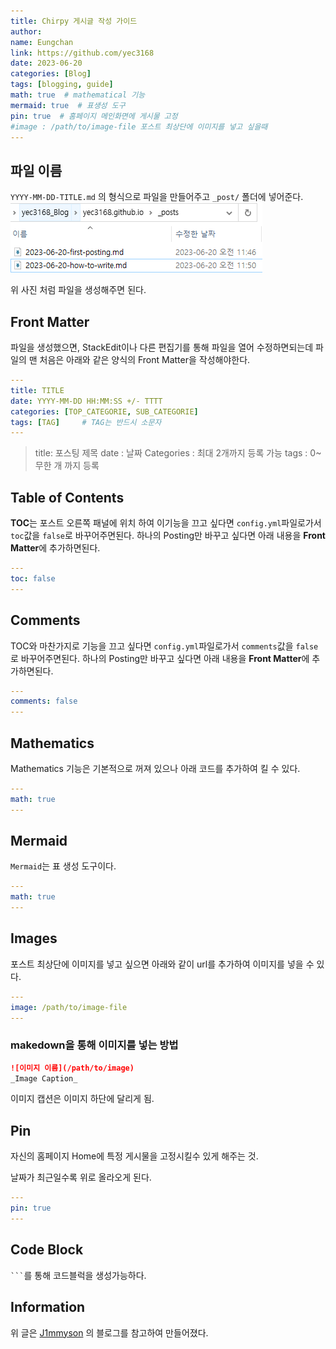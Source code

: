 ```yaml
---
title: Chirpy 게시글 작성 가이드
author:
name: Eungchan
link: https://github.com/yec3168
date: 2023-06-20
categories: [Blog]
tags: [blogging, guide]
math: true  # mathematical 기능
mermaid: true  # 표생성 도구
pin: true  # 홈페이지 메인화면에 게시물 고정
#image : /path/to/image-file 포스트 최상단에 이미지를 넣고 싶을때
---
```



## 파일 이름
`YYYY-MM-DD-TITLE.md` 의 형식으로 파일을 만들어주고 `_post/` 폴더에 넣어준다.
![mdfile](../assets/img/mdfile.png)

위 사진 처럼 파일을 생성해주면 된다.

## Front Matter
파일을 생성했으면, StackEdit이나 다른 편집기를 통해 파일을 열어 수정하면되는데 파일의 맨 처음은 아래와 같은 양식의 Front Matter을 작성해야한다.
```yaml
---
title: TITLE
date: YYYY-MM-DD HH:MM:SS +/- TTTT
categories: [TOP_CATEGORIE, SUB_CATEGORIE]
tags: [TAG]		# TAG는 반드시 소문자
---
```
> title: 포스팅 제목
> date : 날짜
> Categories : 최대 2개까지 등록 가능
> tags : 0~무한 개 까지 등록

## Table of Contents
**TOC**는 포스트 오른쪽 패널에 위치 하여 이기능을 끄고 싶다면 `config.yml`파일로가서 `toc`값을 `false`로 바꾸어주면된다. 하나의 Posting만 바꾸고 싶다면 아래 내용을 **Front Matter**에 추가하면된다. 
```yaml
---
toc: false
---
```


## Comments
TOC와 마찬가지로 기능을 끄고 싶다면 `config.yml`파일로가서 `comments`값을 `false`로 바꾸어주면된다. 하나의 Posting만 바꾸고 싶다면 아래 내용을 **Front Matter**에 추가하면된다. 

```yaml
---
comments: false
---
```


## Mathematics
Mathematics 기능은 기본적으로 꺼져 있으나 아래 코드를 추가하여 킬 수 있다.
```yaml
---
math: true
---
```


## Mermaid
`Mermaid`는 표 생성 도구이다.
```yaml
---
math: true
---
```

## Images
포스트 최상단에 이미지를 넣고 싶으면 아래와 같이 url를 추가하여 이미지를 넣을 수 있다.
 ```yaml
---
image: /path/to/image-file
---
```

### makedown을 통해 이미지를 넣는 방법
```markdown
![이미지 이름](/path/to/image)
_Image Caption_
```
이미지 캡션은 이미지 하단에 달리게 됨.


## Pin
자신의 홈페이지 Home에 특정 게시물을 고정시킬수 있게 해주는 것.

날짜가 최근일수록 위로 올라오게 된다.
```yaml
---
pin: true
---
```

## Code Block

 <code class="highlighter-rouge">```</code>를 통해 코드블럭을 생성가능하다.

## Information
위 글은 [J1mmyson](https://j1mmyson.github.io/posts/postingGuide/#front-matter) 의 블로그를 참고하여 만들어졌다.